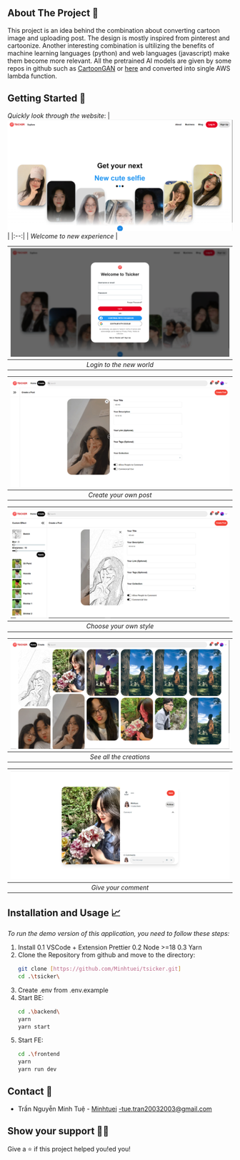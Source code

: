 ## About The Project 🔎
This project is an idea behind the combination about converting cartoon image and uploading post. The design is mostly inspired from pinterest and cartoonize.
Another interesting combination is ultilizing the benefits of machine learning languages (python) and web languages (javascript) make them become more relevant.
All the pretrained AI models are given by some repos in github such as [CartoonGAN](https://github.com/Yijunmaverick/CartoonGAN-Test-Pytorch-Torch) or [here](https://github.com/pythonlessons/background_removal)
and converted into single AWS lambda function.
## Getting Started 🚀

_Quickly look through the website_:
| ![HomePage.jpg](/Demo_image/homepage.png) | 
|:--:| 
| *Welcome to new experience* |

| ![LoginForm.jpg](/Demo_image/login.png) | 
|:--:| 
| *Login to the new world* |

| ![CreatePostPage.jpg](/Demo_image/createpost.png) | 
|:--:| 
| *Create your own post* |

| ![Cartoon.jpg](/Demo_image/cartoon.png) | 
|:--:| 
| *Choose your own style* |

| ![AllPostPage.jpg](/Demo_image/allpost.png) | 
|:--:| 
| *See all the creations* |

| ![DetailPost.jpg](/Demo_image/commentpost.png) | 
|:--:| 
| *Give your comment* |


## Installation and Usage 📈

_To run the demo version of this application, you need to follow these steps:_

1. Install 0.1 VSCode + Extension Prettier 0.2 Node >=18 0.3 Yarn
2. Clone the Repository from github and move to the directory:
    ```sh
    git clone [https://github.com/Minhtuei/tsicker.git]
    cd .\tsicker\
    ```
3. Create .env from .env.example
4. Start BE:
    ```sh
    cd .\backend\
    yarn
    yarn start
    ```
5. Start FE:
    ```sh
    cd .\frontend
    yarn
    yarn run dev
    ```

## Contact 📧

-   Trần Nguyễn Minh Tuệ - [Minhtuei](https://github.com/Minhtuei) -tue.tran20032003@gmail.com

## Show your support 👨‍🚀

Give a ⭐️ if this project helped you!ed you!
